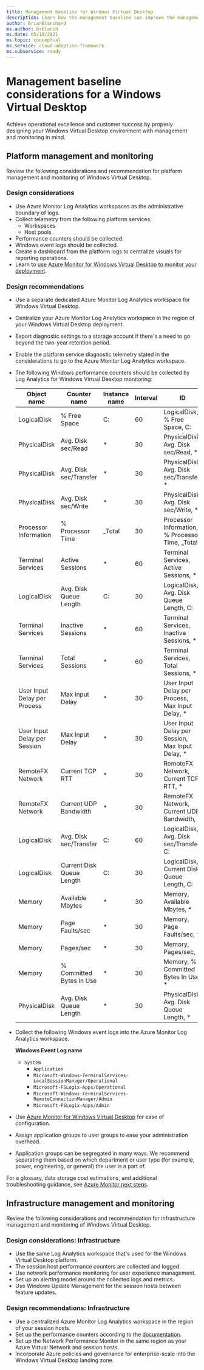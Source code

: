 ```yaml
---
title: Management baseline for Windows Virtual Desktop
description: Learn how the management baseline can improve the management and monitoring of Windows Virtual Desktop.
author: BrianBlanchard
ms.author: brblanch
ms.date: 05/18/2021
ms.topic: conceptual
ms.service: cloud-adoption-framework
ms.subservice: ready
---
```


# Management baseline considerations for a Windows Virtual Desktop

Achieve operational excellence and customer success by properly designing your Windows Virtual Desktop environment with management and monitoring in mind.

## Platform management and monitoring

Review the following considerations and recommendation for platform management and monitoring of Windows Virtual Desktop.

### Design considerations

- Use Azure Monitor Log Analytics workspaces as the administrative boundary of logs.
- Collect telemetry from the following platform services:
  - Workspaces
  - Host pools
- Performance counters should be collected.
- Windows event logs should be collected.
- Create a dashboard from the platform logs to centralize visuals for reporting operations.
- Learn to [use Azure Monitor for Windows Virtual Desktop to monitor your deployment](/azure/virtual-desktop/azure-monitor).

### Design recommendations

- Use a separate dedicated Azure Monitor Log Analytics workspace for Windows Virtual Desktop.
- Centralize your Azure Monitor Log Analytics workspace in the region of your Windows Virtual Desktop deployment.
- Export diagnostic settings to a storage account if there's a need to go beyond the two-year retention period.
- Enable the platform service diagnostic telemetry stated in the considerations to go to the Azure Monitor Log Analytics workspace.
- The following Windows performance counters should be collected by Log Analytics for Windows Virtual Desktop monitoring:

  <!-- docutune:disable -->

  | Object name | Counter name | Instance name | Interval | ID |
  | --- | --- | --- | --- | --- |
  | LogicalDisk | % Free Space | C: | 60 | LogicalDisk, % Free Space, C: |
  | PhysicalDisk | Avg. Disk sec/Read | * | 30 | PhysicalDisk, Avg. Disk sec/Read, * |
  | PhysicalDisk | Avg. Disk sec/Transfer | * | 30 | PhysicalDisk, Avg. Disk sec/Transfer, * |
  | PhysicalDisk | Avg. Disk sec/Write | * | 30 | PhysicalDisk, Avg. Disk sec/Write, * |
  | Processor Information | % Processor Time | _Total | 30 | Processor Information, % Processor Time, _Total |
  | Terminal Services | Active Sessions | * | 60 | Terminal Services, Active Sessions, * |
  | LogicalDisk | Avg. Disk Queue Length | C: | 30 | LogicalDisk, Avg. Disk Queue Length, C: |
  | Terminal Services | Inactive Sessions | * | 60 | Terminal Services, Inactive Sessions, * |
  | Terminal Services | Total Sessions | * | 60 | Terminal Services, Total Sessions, * |
  | User Input Delay per Process | Max Input Delay | * | 30 | User Input Delay per Process, Max Input Delay, * |
  | User Input Delay per Session | Max Input Delay | * | 30 | User Input Delay per Session, Max Input Delay, * |
  | RemoteFX Network | Current TCP RTT | * | 30 | RemoteFX Network, Current TCP RTT, * |
  | RemoteFX Network | Current UDP Bandwidth | * | 30 | RemoteFX Network, Current UDP Bandwidth, * |
  | LogicalDisk | Avg. Disk sec/Transfer | C: | 60 | LogicalDisk, Avg. Disk sec/Transfer, C: |
  | LogicalDisk | Current Disk Queue Length | C: | 30 | LogicalDisk, Current Disk Queue Length, C: |
  | Memory | Available Mbytes | * | 30 | Memory, Available Mbytes, * |
  | Memory | Page Faults/sec | * | 30 |Memory, Page Faults/sec, * |
  | Memory | Pages/sec | * | 30 | Memory, Pages/sec, * |
  | Memory | % Committed Bytes In Use | * |30 | Memory, % Committed Bytes In Use, * |
  | PhysicalDisk | Avg. Disk Queue Length | * | 30 | PhysicalDisk, Avg. Disk Queue Length, * |

  <!-- docutune:enable -->

- Collect the following Windows event logs into the Azure Monitor Log Analytics workspace.

   **Windows Event Log name**

  - `System`
    - `Application`
    - `Microsoft-Windows-TerminalServices-LocalSessionManager/Operational`
    - `Microsoft-FSLogix-Apps/Operational`
    - `Microsoft-Windows-TerminalServices-RemoteConnectionManager/Admin`
    - `Microsoft-FSLogix-Apps/Admin`

- Use [Azure Monitor for Windows Virtual Desktop](/azure/virtual-desktop/azure-monitor) for ease of configuration.

- Assign application groups to user groups to ease your administration overhead.

- Application groups can be segregated in many ways. We recommend separating them based on which department or user type (for example, power, engineering, or general) the user is a part of.

For a glossary, data storage cost estimations, and additional troubleshooting guidance, see [Azure Monitor next steps](/azure/virtual-desktop/azure-monitor#next-steps).

## Infrastructure management and monitoring

Review the following considerations and recommendation for infrastructure management and monitoring of Windows Virtual Desktop.

### Design considerations: Infrastructure

- Use the same Log Analytics workspace that's used for the Windows Virtual Desktop platform.
- The session host performance counters are collected and logged.
- Use network performance monitoring for user experience management.
- Set up an alerting model around the collected logs and metrics.
- Use Windows Update Management for the session hosts between feature updates.

### Design recommendations: Infrastructure

- Use a centralized Azure Monitor Log Analytics workspace in the region of your session hosts.
- Set up the performance counters according to the [documentation](/azure/virtual-desktop/azure-monitor#set-up-performance-counters).
- Set up the Network Performance Monitor in the same region as your Azure Virtual Network and session hosts.
- Incorporate Azure policies and governance for enterprise-scale into the Windows Virtual Desktop landing zone.
